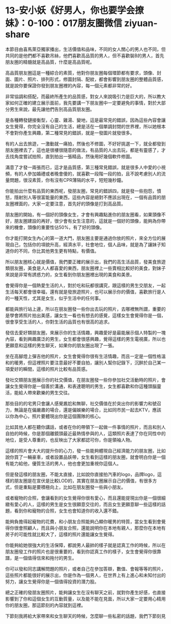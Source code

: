 # 13-安小妖《好男人，你也要学会撩妹》：0-100：017朋友圈微信 ziyuan-share

本節目由喜馬萊亞獨家播出，生活價值和品味，不同的女人關心的男人也不同，但共同的是他們都不喜歡吊絲，他們喜歡高品質的男人，但不喜歡裝B的男人，首先朋友圈的精髓就是高品質，什麼是高品質呢。

高品質朋友圈這是一種綜合的素質，他對你朋友圈每個環節都有要求，頭像、封面、圖片、照片、排列形式，修圖封隔、配紋，都會影響到朋友圈的整體品質感，就是說你要保證你發到朋友圈裡的內容，每一個元素都非常的好。

非常協調和搭配，而最終所產生的品質感，對女人來說吸引力是巨大的，所以教大家如何正確的建立展示面前，我先要講一下朋友圈中一定要避免的事情，對於大部分男生來說，最先讓他們告別高品質朋友圈。

是各種轉發鏈接衡型，心靈、雞湯、變地，這是最常見的錯誤，因為這些內容會讓女生覺得，你完全沒有自己的生活，總是活在一個單調封閉的世界裡，所以她根本不會對你產生興趣，第二種常見的錯誤，就是一發圖片就發很多。

有的人出去旅遊，一激動就一痛拍，然後也不修圖，不好好挑選一下，就全都發到朋友圈裡去了，這也是很樓很隨意的做法，有品質的人出去玩，都是有靈感了，才去找角度嘗試拍照，直到拍出一張精品，然後用好幾個軟件修圖。

滿意了才發一兩張而已，這才是品質感，第三種常見錯誤，就是很多人中愛的小視頻，有的人參加婚禮或者晚會傻的，就喜歡一段階一段的拍，且不說考慮別人的流量問題，很沒素質，你有沒有CPR薄隔的水平，短短幾秒鐘。

你能拍出什麼有品質的東西呢，發朋友圈，常見的錯誤四，就是發一些抱怨，憤怒，隱射別人等很富能量的東西，這些內容是絕對不應該出現在，一個有品質的朋友圈裡面的，大家一定要注意，首先好的頭像是打到高品質。

朋友圈的開始，有一個好的頭像女生，才會有興趣點進你的朋友圈看，如果頭像不好，朋友圈建設的再好，很少會有女生注意的，這就是一個好的頭像，能夠為你帶來的機會，頭像的重要性佔50%，有了好的頭像。

你才能打開女生內心的第一道大門，朋友圈主要是通過你放的照片，來全方位的展現自己，包括你的項貌升高，經濟水平，社會地位，個人品味，就是為了讓妹子知道你的不同，你比其他男生更有特點，有價值。

所以朋友圈核心就是價值，我們要正確的展示出，我們的高生活品質，發美食旅遊類朋友圈，美食是人人都喜愛的東西，朋友圈裡上一些賣相比較好的美食，對妹子來說是非常有誘惑力的，女生看到你朋友圈裡出現的美食和美景。

會覺得你是一個熱愛生活的人，對於吃和玩都很講究，跟這樣的男生交朋友，一起生活每天都會很幸福，還有就是發旅遊照片，也可以展示你的價值，喜歡旅行是人的一種天性，尤其是女生，似乎生活中的任何事。

都能與旅行站上邊，所以在朋友圈發一些你出去玩的照片，去哪裡無所謂，重要的是學會將照片拍出美感，讓女生一看也有想去的感覺，這樣女生會覺得你是一個，很會享受生活的人，你對生活的品質也有很高的追求。

發信去愛好類朋友圈，來展示你的生活情趣，興趣愛好是最能展示個人特製的一塊內容，看到興趣廣泛的男生，女生都會很感興趣，覺得這樣的男生電視廣，所以也更願意和這樣的男生聊天，如果你的朋友圈出現了一張。

坐在高腳燈上彈吉他的照片，女生會覺得你很有生活情趣，而且一定是一個性格溫和的暖男，但這裡照片要注意最好不要自拍，讓別人幫你記錄下，沉醉於自己某一項愛好的瞬間，這樣的照片比較有品質感。

發社交類朋友圈展示你的社交價值，在朋友圈發一些你參加社交活動時的照片，會讓女生覺得你是一個善於溝通，和表達聰明的男生，女生都喜歡和你這種頭腦靈活，能給人帶來歡樂的男生交往。

那些目的的宅男只會讓人感覺尷尬和無聊，社交價值在於突出你的影響力和號召力，無論是在偏嚴肅的場合，還是偏娛樂的場合，比如同市民一起去KTV，應該以你為中心，照片要體現出你是這個團隊的核心。

比如其他人都在聽你講話，或者在你的帶領下一起做一件事情的照片，而且和別人自拍的時候，你是那個離鏡頭最近最熱情參與的人，這類照片表達了你在同性中的地位，是受人尊重的，也反映出了大家都認可你，你是領袖人物。

這樣的照片會大大的提升你的心力，發一些能夠體現自己經濟能力的朋友圈，比如說你買了一輛豪車，或者設置品妖帶，女生看到這樣的朋友圈，就會明白你是一個有能力給他，優質生活的男人，他也會更加重視你這個人。

但是發這樣的朋友圈，不能太直接，比如說你直接拍汽車的logo，品牌logo，這樣的朋友圈是在宣伏是比較LOD的，其實在朋友圈展示自己的價值，有很多方式，但是重點是要積極向上，比如在朋友圈發一些與小朋友。

或者寵物的合照，會讓看到的女生覺得你很有愛心，而且還能提現出你是一個很細緻有愛心的人，這樣的男生是女生很願意交往的，而且女生更願意聊一些這樣的話題，看到你和寵物的合照，女生也會知道你的收入還不錯。

能夠負擔得起寵物的花費，和小朋友合照能夠凸顯你暖男的特質，當女生看到會覺得你很會照顧人，而且與小朋友合照，還能說明你在本地有親人，那麼你在本地有房子的可能性就比較大了，這樣的照片還能讓女生覺得。

你能夠給她很強大的生活保障，都說男人最帥的樣子就是認真工作的時候，所以在朋友圈發工作的照片也是很重要的，看到你認真工作的樣子，女生會覺得你很靠譜，是一個值得信來和拖付的男生。

你可以發和同志講解問題的照片，或者自己在參加答辯，數值、會報等等的照片，這些照片都能很好的展示出，你是作為一個男人，在世界上有上進心和未知付出的努力，讓女生覺得你是一個值得投資的潛力股。

總之正確的發朋友圈照片，能夠讓女生在沒有聊天之前，就對你產生好感，也直接影響到了你和這個女生的互動質量，以及能不能在見面，所以大家一定要用心精用你的朋友圈，那這節刻的內容就到這裡。

下節刻我將給大家帶來和女生聊天的時候，怎麼聊一些私密的話題，我們下節刻見